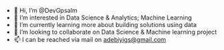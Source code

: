 - 👋 Hi, I’m @DevGpsalm
- 👀 I’m interested in Data Science & Analytics; Machine Learning
- 🌱 I’m currently learning more about building solutions using data
- 💞️ I’m looking to collaborate on Data Science & Machine learning project
- 📫 I can be reached via mail on adebiyigs@gmail.com

<!---
DevGpsalm/DevGpsalm is a ✨ special ✨ repository because its `README.md` (this file) appears on your GitHub profile.
You can click the Preview link to take a look at your changes.
--->
